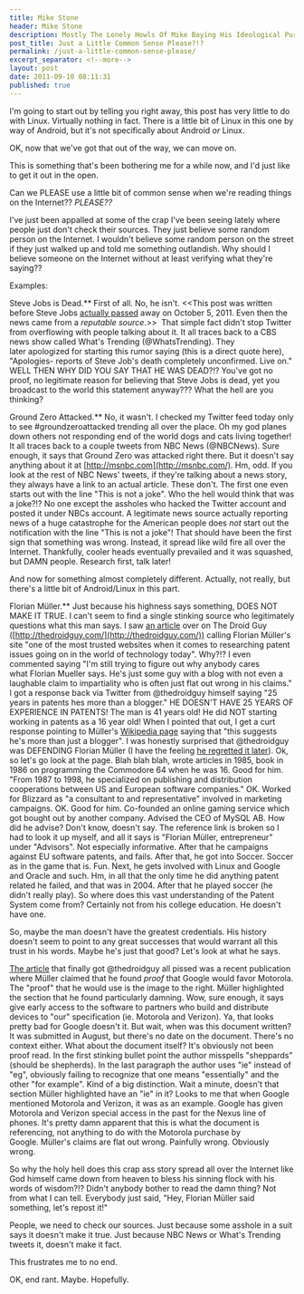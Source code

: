 ```yaml
---
title: Mike Stone
header: Mike Stone
description: Mostly The Lonely Howls Of Mike Baying His Ideological Purity At The Moon
post_title: Just a Little Common Sense Please?!?
permalink: /just-a-little-common-sense-please/
excerpt_separator: <!--more-->
layout: post
date: 2011-09-10 08:11:31
published: true
---
```



I'm going to start out by telling you right away, this post has very little to do with Linux. Virtually nothing in fact. There is a little bit of Linux in this one by way of Android, but it's not specifically about Android _or_ Linux.

<!--more-->

OK, now that we've got that out of the way, we can move on.

This is something that's been bothering me for a while now, and I'd just like to get it out in the open.

Can we PLEASE use a little bit of common sense when we're reading things on the Internet?? _PLEASE??_

I've just been appalled at some of the crap I've been seeing lately where people just don't check their sources. They just believe some random person on the Internet. I wouldn't believe some random person on the street if they just walked up and told me something outlandish. Why should I believe someone on the Internet without at least verifying what they're saying??

Examples:

Steve Jobs is Dead.** First of all. No, he isn't. <<This post was written before Steve Jobs [actually passed](http://www.apple.com/stevejobs/) away on October 5, 2011. Even then the news came from a _reputable source_.\>>  That simple fact didn't stop Twitter from overflowing with people talking about it. It all traces back to a CBS news show called What's Trending (@WhatsTrending). They later apologized for starting this rumor saying (this is a direct quote here), "Apologies- reports of Steve Job's death completely unconfirmed. Live on." WELL THEN WHY DID YOU SAY THAT HE WAS DEAD?!? You've got no proof, no legitimate reason for believing that Steve Jobs is dead, yet you broadcast to the world this statement anyway??? What the hell are you thinking?

Ground Zero Attacked.** No, it wasn't. I checked my Twitter feed today only to see #groundzeroattacked trending all over the place. Oh my god planes down others not responding end of the world dogs and cats living together! It all traces back to a couple tweets from NBC News (@NBCNews). Sure enough, it says that Ground Zero was attacked right there. But it doesn't say anything about it at [http://msnbc.com](http://msnbc.com/). Hm, odd. If you look at the rest of NBC News' tweets, if they're talking about a news story, they always have a link to an actual article. These don't. The first one even starts out with the line "This is not a joke". Who the hell would think that was a joke?!? No one except the assholes who hacked the Twitter account and posted it under NBCs account. A legitimate news source actually reporting news of a huge catastrophe for the American people does _not_ start out the notification with the line "This is not a joke"! That should have been the first sign that something was wrong. Instead, it spread like wild fire all over the Internet. Thankfully, cooler heads eventually prevailed and it was squashed, but DAMN people. Research first, talk later!

And now for something almost completely different. Actually, not really, but there's a little bit of Android/Linux in this part.

Florian Müller.** Just because his highness says something, DOES NOT MAKE IT TRUE. I can't seem to find a single stinking source who legitimately questions what this man says. I saw [an article](http://thedroidguy.com/2011/09/apples-android-bomb-shell-maybe-not/) over on The Droid Guy ([http://thedroidguy.com/](http://thedroidguy.com/)) calling Florian Müller's site "one of the most trusted websites when it comes to researching patent issues going on in the world of technology today". Why?!? I even commented saying "I'm still trying to figure out why anybody cares what Florian Mueller says. He's just some guy with a blog with not even a laughable claim to impartiality who is often just flat out wrong in his claims." I got a response back via Twitter from @thedroidguy himself saying "25 years in patents hes more than a blogger." HE DOESN'T HAVE 25 YEARS OF EXPERIENCE IN PATENTS! The man is 41 years old! He did NOT starting working in patents as a 16 year old! When I pointed that out, I get a curt response pointing to Müller's [Wikipedia page](http://en.wikipedia.org/wiki/Florian_Mueller) saying that "this suggests he's more than just a blogger". I was honestly surprised that @thedroidguy was DEFENDING Florian Müller (I have the feeling [he regretted it later](https://twitter.com/#!/thedroidguy/status/111551605685497856)). Ok, so let's go look at the page. Blah blah blah, wrote articles in 1985, book in 1986 on programming the Commodore 64 when he was 16. Good for him. "From 1987 to 1998, he specialized on publishing and distribution cooperations between US and European software companies." OK. Worked for Blizzard as "a consultant to and representative" involved in marketing campaigns. OK. Good for him. Co-founded an online gaming service which got bought out by another company. Advised the CEO of MySQL AB. How did he advise? Don't know, doesn't say. The reference link is broken so I had to look it up myself, and all it says is "Florian Müller, entrepreneur" under "Advisors". Not especially informative. After that he campaigns against EU software patents, and fails. After that, he got into Soccer. Soccer as in the game that is. Fun. Next, he gets involved with Linux and Google and Oracle and such. Hm, in all that the only time he did anything patent related he failed, and that was in 2004. After that he played soccer (he didn't really play). So where does this vast understanding of the Patent System come from? Certainly not from his college education. He doesn't have one.

So, maybe the man doesn't have the greatest credentials. His history doesn't seem to point to any great successes that would warrant all this trust in his words. Maybe he's just that good? Let's look at what he says.

[The article](http://thedroidguy.com/2011/09/proof-google-is-putting-motorola-first/) that finally got @thedroidguy all pissed was a recent publication where Müller claimed that he found _proof_ that Google would favor Motorola. The "proof" that he would use is the image to the right. Müller highlighted the section that he found particularly damning. Wow, sure enough, it says give early access to the software to partners who build and distribute devices to "our" specification (ie. Motorola and Verizon). Ya, that looks pretty bad for Google doesn't it. But wait, when was this document written? It was submitted in August, but there's no date on the document. There's no context either. What about the document itself? It's obviously not been proof read. In the first stinking bullet point the author misspells "sheppards" (should be shepherds). In the last paragraph the author uses "ie" instead of "eg", obviously failing to recognize that one means "essentially" and the other "for example". Kind of a big distinction. Wait a minute, doesn't that section Müller highlighted have an "ie" in it? Looks to me that when Google mentioned Motorola and Verizon, it was as an example. Google has given Motorola and Verizon special access in the past for the Nexus line of phones. It's pretty damn apparent that this is what the document is referencing, not anything to do with the Motorola purchase by Google. Müller's claims are flat out wrong. Painfully wrong. Obviously wrong.

So why the holy hell does this crap ass story spread all over the Internet like God himself came down from heaven to bless his sinning flock with his words of wisdom?!? Didn't anybody bother to read the damn thing? Not from what I can tell. Everybody just said, "Hey, Florian Müller said something, let's repost it!"

People, we need to check our sources. Just because some asshole in a suit says it doesn't make it true. Just because NBC News or What's Trending tweets it, doesn't make it fact.

This frustrates me to no end.

OK, end rant. Maybe. Hopefully.
